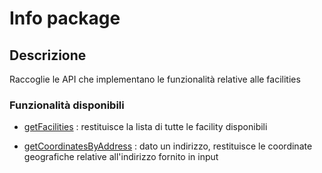 # Info package

## Descrizione

Raccoglie le API che implementano le funzionalità relative alle facilities

### Funzionalità disponibili

- [getFacilities](./getFacilities/README.md) : restituisce la lista di tutte le facility disponibili

- [getCoordinatesByAddress](./getCoordinatesByAddress/README.md) : dato un indirizzo, restituisce le coordinate geografiche relative all'indirizzo fornito in input
